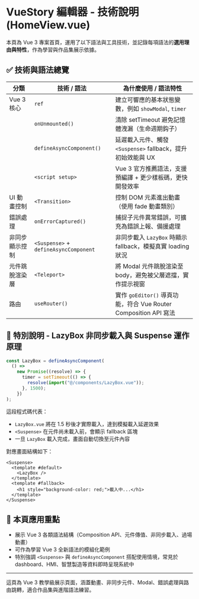 # VueStory 編輯器 - 技術說明 (HomeView.vue)

本頁為 Vue 3 專案首頁，運用了以下語法與工具技術，並記錄每項語法的**選用理由與特性**，作為學習與作品集展示依據。

## ✅ 技術與語法總覽

| 分類           | 技術 / 語法                           | 為什麼使用 / 語法特性                                            |
| -------------- | ------------------------------------- | ---------------------------------------------------------------- |
| Vue 3 核心     | `ref`                                 | 建立可響應的基本狀態變數，例如 `showModal`, `timer`              |
|                | `onUnmounted()`                       | 清除 setTimeout 避免記憶體洩漏（生命週期鈎子）                   |
|                | `defineAsyncComponent()`              | 延遲載入元件、觸發 `<Suspense>` fallback，提升初始效能與 UX      |
|                | `<script setup>`                      | Vue 3 官方推薦語法，支援預編譯 + 更少樣板碼，更快開發效率        |
| UI 動畫控制    | `<Transition>`                        | 控制 DOM 元素進出動畫（使用 fade 動畫類別）                      |
| 錯誤處理       | `onErrorCaptured()`                   | 捕捉子元件異常錯誤，可擴充為錯誤上報、備援處理                   |
| 非同步顯示控制 | `<Suspense>` + `defineAsyncComponent` | 非同步載入 `LazyBox` 時顯示 fallback，模擬真實 loading 狀況      |
| 元件跳脫渲染層 | `<Teleport>`                          | 將 Modal 元件跳脫渲染至 body，避免被父層遮擋，實作提示視窗       |
| 路由           | `useRouter()`                         | 實作 `goEditor()` 導頁功能，符合 Vue Router Composition API 寫法 |

## 🧠 特別說明 - LazyBox 非同步載入與 Suspense 運作原理

```js
const LazyBox = defineAsyncComponent(
  () =>
    new Promise((resolve) => {
      timer = setTimeout(() => {
        resolve(import("@/components/LazyBox.vue"));
      }, 1500);
    })
);
```

這段程式碼代表：

- `LazyBox.vue` 將在 1.5 秒後才實際載入，達到模擬載入延遲效果
- `<Suspense>` 在元件尚未載入前，會顯示 fallback 區塊
- 一旦 `LazyBox` 載入完成，畫面自動切換至元件內容

對應畫面結構如下：

```vue
<Suspense>
  <template #default>
    <LazyBox />
  </template>
  <template #fallback>
    <h1 style="background-color: red;">載入中...</h1>
  </template>
</Suspense>
```

## 📌 本頁應用重點

- 展示 Vue 3 各類語法結構（Composition API、元件傳值、非同步載入、過場動畫）
- 可作為學習 Vue 3 全新語法的模組化範例
- 特別強調 `<Suspense>` 與 `defineAsyncComponent` 搭配使用情境，常見於 dashboard、HMI、智慧製造等資料即時呈現系統中

---

這頁為 Vue 3 教學級展示頁面，涵蓋動畫、非同步元件、Modal、錯誤處理與路由跳轉，適合作品集與進階語法練習。
